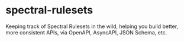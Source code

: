 # spectral-rulesets
Keeping track of Spectral Rulesets in the wild, helping you build better, more consistent APIs, via OpenAPI, AsyncAPI, JSON Schema, etc.
